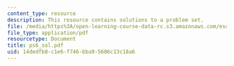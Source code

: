 ```yaml
---
content_type: resource
description: This resource contains solutions to a problem set.
file: /media/https%3A/open-learning-course-data-rc.s3.amazonaws.com/esd-86-models-data-and-inference-for-socio-technical-systems-spring-2007/14dedfb8c1e6f746bba95686c13c18a6_ps6_sol.pdf
file_type: application/pdf
resourcetype: Document
title: ps6_sol.pdf
uid: 14dedfb8-c1e6-f746-bba9-5686c13c18a6
---
```

